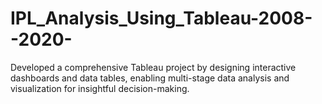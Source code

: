 # IPL_Analysis_Using_Tableau-2008--2020-
Developed a comprehensive Tableau project by designing interactive dashboards and data tables, enabling multi-stage data analysis and visualization for insightful decision-making.
